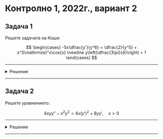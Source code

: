 # Контролно 1, 2022г., вариант 2

## Задача 1

Решете задачата на Коши:

$$
\begin{cases}
-5x\dfrac{y'}{y^6} = \dfrac{2}{y^5} + x^3\mathrm{e}^x\cos{x} \newline
y\left(\dfrac{3\pi}{4}\right) = 1
\end{cases}
$$

---

<details>
    <summary>Решение</summary>

Още няма решение :(
</details>

---

## Задача 2

Решете уравнението:

$$4xyy'' - x^2y^2 = 4x(y')^2 + 8yy',\quad x>0$$

---

<details>
    <summary>Решение</summary>

Още няма решение :(
</details>

---
